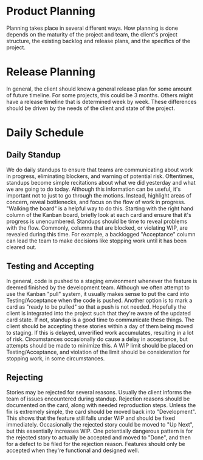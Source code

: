 # Product Planning

Planning takes place in several different ways. How planning is done depends on the maturity of the project and team, the client's project structure, the existing backlog and release plans, and the specifics of the project. 

# Release Planning
In general, the client should know a general release plan for some amount of future timeline. For some projects, this could be 3 months. Others might have a release timeline that is determined week by week. These differences should be driven by the needs of the client and state of the project.

# Daily Schedule

## Daily Standup
We do daily standups to ensure that teams are communicating about work in progress, eliminating blockers, and warning of potential risk. Oftentimes, standups become simple recitations about what we did yesterday and what we are going to do today. Although this information can be useful, it's important not to just to go through the motions. Instead, highlight areas of concern, reveal bottlenecks, and focus on the flow of work in progress. "Walking the board" is a helpful way to do this. Starting with the right hand column of the Kanban board, briefly look at each card and ensure that it's progress is unencumbered. Standups should be time to reveal problems with the flow. Commonly, columns that are blocked, or violating WIP, are revealed during this time. For example, a backlogged "Acceptance" column can lead the team to make decisions like stopping work until it has been cleared out.

## Testing and Accepting
In general, code is pushed to a staging environment whenever the feature is deemed finished by the development team. Although we often attempt to use the Kanban "pull" system, it usually makes sense to put the card into Testing/Acceptance when the code is pushed. Another option is to mark a card as "ready to be pulled" so that a push is not needed. Hopefully the client is integrated into the project such that they're aware of the updated card state. If not, standup is a good time to communicate these things. The client should be accepting these stories within a day of them being moved to staging. If this is delayed, unverified work accumulates, resulting in a lot of risk. Circumstances occasionally do cause a delay in acceptance, but attempts should be made to minimize this. A WIP limit should be placed on Testing/Acceptance, and violation of the limit should be consideration for stopping work, in some circumstances.

## Rejecting
Stories may be rejected for several reasons. Usually the client informs the team of issues encountered during standup. Rejection reasons should be documented on the card, along with needed reproduction steps. Unless the fix is extremely simple, the card should be moved back into "Development". This shows that the feature still falls under WIP and should be fixed immediately. Occasionally the rejected story could be moved to "Up Next", but this essentially increases WIP. One potentially dangerous pattern is for the rejected story to actually be accepted and moved to "Done", and then for a defect to be filed for the rejection reason. Features should only be accepted when they're functional and designed well.


